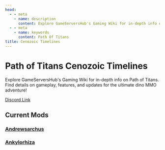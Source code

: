 ```yaml
---
head:
  - - meta
    - name: description
      content: Explore GameServersHub's Gaming Wiki for in-depth info on Path of Titans. Find details on gameplay, features, and updates for the ultimate dino MMO adventure! 
  - - meta
    - name: keywords
      content: Path Of Titans
title: Cenozoic Timelines
---
```


# Path of Titans Cenozoic Timelines

Explore GameServersHub's Gaming Wiki for in-depth info on Path of Titans. Find details on gameplay, features, and updates for the ultimate dino MMO adventure! 

[Discord Link](#)

## Current Mods

### [Andrewsarchus](./Path-of-Titans-CTAndrewsarchus)

### [Ankylorhiza](./Path-of-Titans-CTAnkylorhiza)
